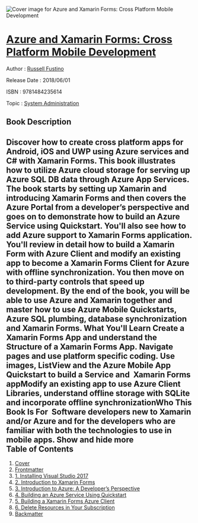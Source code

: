 ![Cover image for Azure and Xamarin Forms: Cross Platform Mobile Development](https://imgdetail.ebookreading.net/cover/cover/system_admin/EB9781484235614.jpg)

[Azure and Xamarin Forms: Cross Platform Mobile Development](https://ebookreading.net/view/book/Azure+and+Xamarin+Forms%3A+Cross+Platform+Mobile+Development-EB9781484235614_1.html "Azure and Xamarin Forms: Cross Platform Mobile Development")
====================================================================================================================

Author : [Russell Fustino](https://ebookreading.net/search/author/Russell+Fustino)

Release Date : 2018/06/01

ISBN : 9781484235614

Topic : [System Administration](https://ebookreading.net/search/category/system-administration)

Book Description
-----------------

 Discover how to create cross platform apps for Android, iOS and UWP using Azure services and C# with Xamarin Forms. This book illustrates how to utilize Azure cloud storage for serving up Azure SQL DB data through Azure App Services.
The book starts by setting up Xamarin and introducing Xamarin Forms and then covers the Azure Portal from a developer’s perspective and goes on to demonstrate how to build an Azure Service using Quickstart. You'll also see how to add Azure support to Xamarin Forms application. You'll review in detail how to build a Xamarin Form with Azure Client and modify an existing app to become a Xamarin Forms Client for Azure with offline synchronization.
You then move on to third-party controls that speed up development. By the end of the book, you will be able to use Azure and Xamarin together and master how to use Azure Mobile Quickstarts, Azure SQL plumbing, database synchronization and Xamarin Forms.
What You'll Learn
Create a Xamarin Forms App and understand the Structure of a Xamarin Forms App. Navigate pages and use platform specific coding. Use images, ListView and the Azure Mobile App Quickstart to build a Service and  Xamarin Forms appModify an existing app to use Azure Client Libraries, understand offline storage with SQLite and incorporate offline synchronizationWho This Book Is For 
Software developers new to Xamarin and/or Azure and for the developers who are familiar with both the technologies to use in mobile apps.
        Show and hide more                
Table of Contents
-----------------

1. [Cover](https://ebookreading.net/view/book/Azure+and+Xamarin+Forms%3A+Cross+Platform+Mobile+Development-EB9781484235614_1.html)
1. [Frontmatter](https://ebookreading.net/view/book/Azure+and+Xamarin+Forms%3A+Cross+Platform+Mobile+Development-EB9781484235614_2.html)
1. [1. Installing Visual Studio 2017](https://ebookreading.net/view/book/Azure+and+Xamarin+Forms%3A+Cross+Platform+Mobile+Development-EB9781484235614_3.html)
1. [2. Introduction to Xamarin Forms](https://ebookreading.net/view/book/Azure+and+Xamarin+Forms%3A+Cross+Platform+Mobile+Development-EB9781484235614_4.html)
1. [3. Introduction to Azure: A Developer’s Perspective](https://ebookreading.net/view/book/Azure+and+Xamarin+Forms%3A+Cross+Platform+Mobile+Development-EB9781484235614_5.html)
1. [4. Building an Azure Service Using Quickstart](https://ebookreading.net/view/book/Azure+and+Xamarin+Forms%3A+Cross+Platform+Mobile+Development-EB9781484235614_6.html)
1. [5. Building a Xamarin Forms Azure Client](https://ebookreading.net/view/book/Azure+and+Xamarin+Forms%3A+Cross+Platform+Mobile+Development-EB9781484235614_7.html)
1. [6. Delete Resources in Your Subscription](https://ebookreading.net/view/book/Azure+and+Xamarin+Forms%3A+Cross+Platform+Mobile+Development-EB9781484235614_8.html)
1. [Backmatter](https://ebookreading.net/view/book/Azure+and+Xamarin+Forms%3A+Cross+Platform+Mobile+Development-EB9781484235614_9.html)
